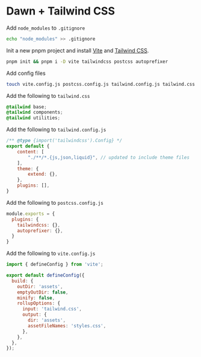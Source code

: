 # Dawn + Tailwind CSS

Add `node_modules` to `.gitignore`
```bash
echo "node_modules" >> .gitignore
```

Init a new pnpm project and install [Vite](https://vitejs.dev/) and [Tailwind CSS](https://tailwindcss.com/).
```bash
pnpm init && pnpm i -D vite tailwindcss postcss autoprefixer
```

Add config files
```bash
touch vite.config.js postcss.config.js tailwind.config.js tailwind.css
```

Add the following to `tailwind.css`
```css
@tailwind base;
@tailwind components;
@tailwind utilities;
```
Add the following to `tailwind.config.js`
```js
/** @type {import('tailwindcss').Config} */
export default {
	content: [
		"./**/*.{js,json,liquid}", // updated to include theme files 
	],
	theme: {
		extend: {},
	},
	plugins: [],
}
```

Add the following to `postcss.config.js`
```js
module.exports = {
  plugins: {
    tailwindcss: {},
    autoprefixer: {},
  }
}
```

Add the following to `vite.config.js`
```js
import { defineConfig } from 'vite';

export default defineConfig({
  build: {
    outDir: 'assets',
    emptyOutDir: false,
    minify: false,
    rollupOptions: {
      input: 'tailwind.css',
      output: {
        dir: 'assets',
        assetFileNames: 'styles.css',
      },
    },
  },
});
```


